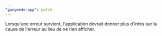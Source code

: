 ```yaml
---
"ganymede-app": patch
---
```


Lorsqu'une erreur survient, l'application devrait donner plus d'infos sur la cause de l'erreur au lieu de ne rien afficher.
